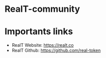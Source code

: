 # RealT-community

# Importants links
- RealT Website: https://realt.co
- RealT Github: https://github.com/real-token
